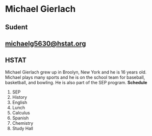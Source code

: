 #  Michael Gierlach 
  ## Sudent
## michaelg5630@hstat.org
 ## HSTAT
Michael Gierlach grew up in Broolyn, New York and he is 16 years old. Michael plays many sports and he is on the school team for baseball, basketball, and bowling. He is also part of the SEP program.
**Schedule**
1. SEP
2. History
3. English
4. Lunch
5. Calculus
6. Spanish
7. Chemistry
8. Study Hall